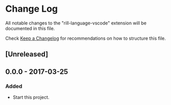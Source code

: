 # Change Log

All notable changes to the "rill-language-vscode" extension will be documented in this file.

Check [Keep a Changelog](http://keepachangelog.com/) for recommendations on how to structure this file.

## [Unreleased]

## 0.0.0 - 2017-03-25

### Added

- Start this project.
